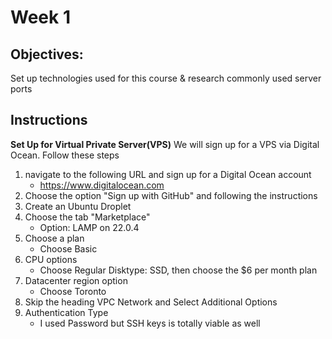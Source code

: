 # Week 1
## Objectives:
Set up technologies used for this course & research commonly used server ports

## Instructions
**Set Up for Virtual Private Server(VPS)**
We will sign up for a VPS via Digital Ocean. Follow these steps
1. navigate to the following URL and sign up for a Digital Ocean account
    * https://www.digitalocean.com
2. Choose the option "Sign up with GitHub" and following the instructions
3. Create an Ubuntu Droplet
4. Choose the tab "Marketplace"
    * Option: LAMP on 22.0.4
5. Choose a plan
    * Choose Basic
6. CPU options
    * Choose Regular Disktype: SSD, then choose the $6 per month plan
7. Datacenter region option
    * Choose Toronto
8. Skip the heading VPC Network and Select Additional Options
9. Authentication Type
    * I used Password but SSH keys is totally viable as well 
